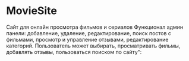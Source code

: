 # MovieSite
Сайт для онлайн просмотра фильмов и сериалов
Функционал админ панели: добавление, удаление, редактирование, поиск постов с фильмами, просмотр и управление отзывами, редактирование категорий. 
Пользователь может выбирать, просматривать фильмы, добавлять отзывы, пользоваться поиском по сайту":